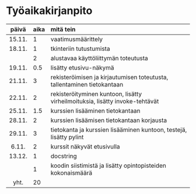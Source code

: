 # Työaikakirjanpito

| päivä | aika | mitä tein |
| :----:|:-----| :-----|
| 15.11. | 1   | vaatimusmäärittely |
| 18.11. | 1   | tkinteriin tutustumista |
| | 2   | alustavaa käyttöliittymän toteutusta |
| 19.11. | 0.5 | lisätty etusivu-näkymä |
| 21.11. | 3   | rekisteröimisen ja kirjautumisen toteutusta, tallentaminen tietokantaan |
| 22.11. | 2   | rekisteröityminen kuntoon, lisätty virheilmoituksia, lisätty invoke-tehtävät |
| 25.11. | 1.5 | kurssien lisääminen tietokantaan |
| 28.11. | 2   | kurssien lisäämisen tietokantaan korjausta |
| 29.11. | 3   | tietokanta ja kurssien lisääminen kuntoon, testejä, lisätty pylint |
| 6.11.  | 2   | kurssit näkyvät etusivulla |
| 13.12. | 1   | docstring |
| | 1   | koodin siistimistä ja lisätty opintopisteiden kokonaismäärä |
| yht.  | 20  | |



